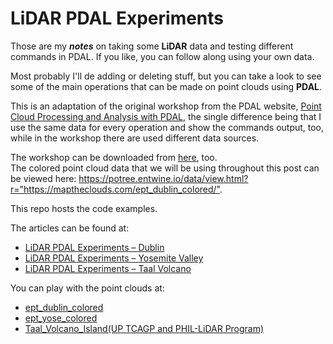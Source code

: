 # LiDAR PDAL Experiments

<p>Those are my <strong><em>notes</em></strong> on taking some <strong>LiDAR</strong> data and testing different commands in PDAL. If you like, you can follow along using your own data.</p>

<p>Most probably I'll de adding or deleting stuff, but you can take a look to see some of the main operations that can be made on point clouds using <strong>PDAL</strong>.</p>

<p>This is an adaptation of the original workshop from the PDAL website, <a href="https://pdal.io/workshop/index.html">Point Cloud Processing and Analysis with PDAL</a>, the single difference being that I use the same data for every operation and show the commands output, too, while in the workshop there are used different data sources.</p>

<p>The workshop can be downloaded from <a href="https://pdal.s3.amazonaws.com/workshop/PDAL-workshop.pdf">here</a>, too.<br>The colored point cloud data that we will be using throughout this post can be viewed here: <a href="https://potree.entwine.io/data/view.html?r=&quot;https://maptheclouds.com/ept_yose_colored/&quot;">https://potree.entwine.io/data/view.html?r="https://maptheclouds.com/ept_dublin_colored/"</a>.</p>

This repo hosts the code examples.

The articles can be found at:
* <a href="https://blog.maptheclouds.com/learning/lidar-pdal-experiments-dublin" target="_blank">LiDAR PDAL Experiments – Dublin</a>
* <a href="https://blog.maptheclouds.com/learning/lidar-pdal-experiments-yosemite-valley" target="_blank">LiDAR PDAL Experiments – Yosemite Valley</a>
* <a href="https://blog.maptheclouds.com/learning/lidar-pdal-experiments" target="_blank">LiDAR PDAL Experiments – Taal Volcano</a>

You can play with the point clouds at:
* <a href='https://potree.entwine.io/data/view.html?r="https://maptheclouds.com/ept_dublin_colored/"' target="_blank">ept_dublin_colored</a>
* <a href='https://potree.entwine.io/data/view.html?r="https://maptheclouds.com/ept_yose_colored/"' target="_blank">ept_yose_colored</a>
* <a href='https://potree.entwine.io/data/view.html?r="https://phil-lidar-taal-entwine-s3.s3.us-east-2.amazonaws.com/Taal_Volcano_Island/"' target="_blank">Taal_Volcano_Island(UP TCAGP and PHIL-LiDAR Program)</a>